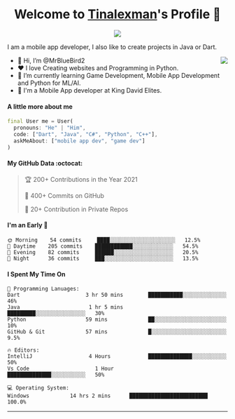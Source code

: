 <p align="center">
  <h1 align="center">Welcome to <a href="https://github.com/Tinalexman">Tinalexman</a>'s Profile 👋</h1>
</p>
<p align="center">
  <a align="center" href="https://github.com/DenverCoder1/readme-typing-svg"><img src="https://readme-typing-svg.herokuapp.com?&font=IBM+Plex+Sans&color=F72EE2&size=25&lines=Welcome+to+my+GitHub+Profile!;I'm+a+Front+end+developer;I'm+a+competitive+programmer;I'm+a+Flask+developer" /></a>
</p>
<p>I am a mobile app developer, I also like to create projects in Java or Dart.</p>
<img align="right" src="https://media.giphy.com/media/M9gbBd9nbDrOTu1Mqx/giphy.gif">
<ul>
  <li>👋 Hi, I’m @MrBlueBird2</li>
  <li>❤️ I love Creating websites and Programming in Python.</li>
  <li>🌱 I’m currently learning Game Development, Mobile App Development and Python for ML/AI.</li>
  <li>💼 I'm a Mobile App developer at King David Elites.</li>
</ul>

#### A little more about me
```dart
final User me = User(
  pronouns: "He" | "Him",
  code: ["Dart", "Java", "C#", "Python", "C++"],
  askMeAbout: ["mobile app dev", "game dev"]
)
```

#### My GitHub Data :octocat:
> 🏆 200+ Contributions in the Year 2021
 > 
> 📜 400+ Commits on GitHub
 > 
> 🔑 20+ Contribution in Private Repos
 > 

#### I'm an Early 🐤
```text
🌞 Morning    54 commits     ████░░░░░░░░░░░░░░░░░░░░░   12.5% 
🌆 Daytime    205 commits    ████████████░░░░░░░░░░░░░   54.5% 
🌃 Evening    82 commits     ██████░░░░░░░░░░░░░░░░░░░   20.5% 
🌙 Night      36 commits     ███░░░░░░░░░░░░░░░░░░░░░░   13.5%
```

#### I Spent My Time On
```text
💬 Programming Lanuages:
Dart                     3 hr 50 mins        ███████████░░░░░░░░░░░░░░   46% 
Java                      1 hr 5 mins         █████████░░░░░░░░░░░░░░░░   30% 
Python                   59 mins             ██░░░░░░░░░░░░░░░░░░░░░░░   10% 
GitHub & Git             57 mins             █░░░░░░░░░░░░░░░░░░░░░░░░   9.5%

🔥 Editors:
IntelliJ                  4 Hours            ██████████████░░░░░░░░░░░   50% 
Vs Code                     1 Hour             ██████████████░░░░░░░░░░░   50%

💻 Operating System:
Windows             14 hrs 2 mins      █████████████████████████   100.0%
```
------
